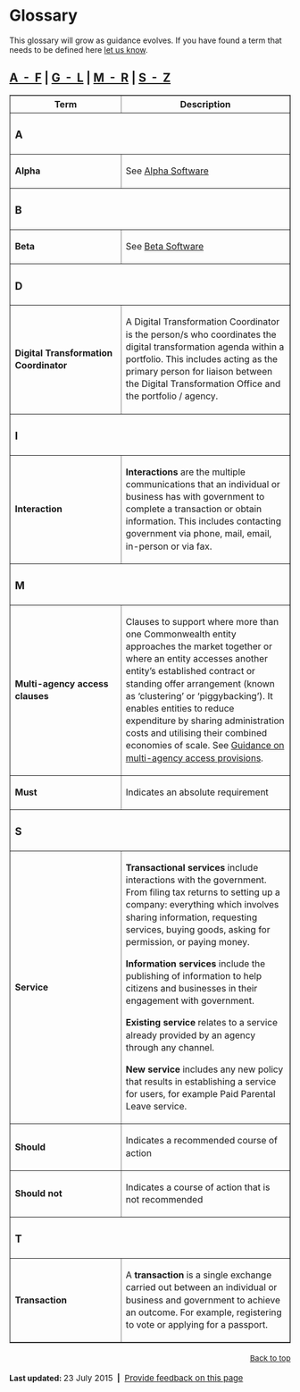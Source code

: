 <h1>Glossary</h1>
<p>
This glossary will grow as guidance evolves. If you have found a term that needs to be defined here <a href="/feedback?url_from=Glossary">let us know</a>.
</p>
<h2>
<a href="#a">A  -  F</a> | <a href="#g">G  -  L</a> | <a href="#m">M  -  R</a> | <a href="#s">S  -  Z</a></span>
</h2>
<table align="center" border="1" cellpadding="1" cellspacing="2" style="width: 100%; line-height: 22.15px;" summary="Terms used on this website"><thead><tr><th scope="col" style="width: 30%;">
Term
</th>
<th scope="col" style="width: 30%;">
Description
</th>
</tr></thead><tbody><tr><td colspan="2" style="width: 30%;">
<h3>
<a id="a" name="a"></a>A
</h3>
</td>
</tr><tr><td style="width: 30%;">
<p style="line-height: 22.15px;">
<strong>Alpha </strong>
</p>
</td>
<td style="width: 30%;">
<p>
See <a href="http://techterms.com/definition/alpha_software">Alpha Software</a>
</p>
</td>
</tr><tr><td colspan="2" style="width: 30%;">
<h3>
<strong>B</strong>
</h3>
</td>
</tr><tr><td style="width: 30%;">
<p style="line-height: 22.15px;">
<strong>Beta</strong>
</p>
</td>
<td style="width: 30%;">
<p>
See <a href="http://techterms.com/definition/beta_software">Beta Software</a>
</p>
</td>
</tr><tr><td colspan="2" style="width: 30%;">
<h3>
<strong>D</strong>
</h3>
</td>
</tr><tr><td style="width: 30%;">
<strong>Digital Transformation Coordinator</strong>
</td>
<td style="width: 30%;">
<p>
<a id="dtc" name="dtc"></a>A Digital Transformation Coordinator is the person/s who coordinates the digital transformation agenda within a portfolio. This includes acting as the primary person for liaison between the Digital Transformation Office and the portfolio / agency. 
</p>
</td>
</tr><tr><td colspan="2" style="width: 30%;">
<h3>
<a id="g" name="g"></a>I
</h3>
</td>
</tr><tr><td style="width: 30%;">
<p>
<strong>Interaction</strong>
</p>
</td>
<td style="width: 30%;">
<p>
<strong>Interactions</strong> are the multiple communications that an individual or business has with government to complete a transaction or obtain information. This includes contacting government via phone, mail, email, in-person or via fax.
</p>
</td>
</tr><tr><td colspan="2" style="width: 30%;">
<h3>
<a id="m" name="m"></a>M
</h3>
</td>
</tr><tr><td style="width: 30%;">
<p>
<strong>Multi-agency access clauses</strong>
</p>
</td>
<td style="width: 30%;">
<p>
Clauses to support where more than one Commonwealth entity approaches the market together or where an entity accesses another entity’s established contract or standing offer arrangement (known as ‘clustering’ or ‘piggybacking’). It enables entities to reduce expenditure by sharing administration costs and utilising their combined economies of scale. See <a href="http://www.finance.gov.au/policy-guides-procurement/portfolio-panel/multi-agency-access-provisions/">Guidance on multi-agency access provisions</a>.
<p></p></p>
</td>
</tr><tr><td style="width: 30%;">
<strong>Must</strong>
</td>
<td style="width: 30%;">
<p>
Indicates an absolute requirement
</p>
</td>
</tr><tr><td colspan="2" style="width: 30%;">
<h3>
<a id="s" name="s"></a>S
</h3>
</td>
</tr><tr><td style="width: 30%;">
<strong>Service</strong>
</td>
<td style="width: 30%;">
<p>
<strong>Transactional services</strong> include interactions with the government. From filing tax returns to setting up a company: everything which involves sharing information, requesting services, buying goods, asking for permission, or paying money.<span style="line-height: 1.5em; font-size: 0.92em;"> </span>
</p>
<p>
<strong>Information services</strong> include the publishing of information to help citizens and businesses in their engagement with government.<span style="line-height: 1.5em; font-size: 0.92em;"> </span>
</p>
<p>
<strong>Existing service</strong> relates to a service already provided by an agency through any channel.<span style="line-height: 1.5em; font-size: 0.92em;"> </span>
</p>
<p>
<strong>New service</strong> includes any new policy that results in establishing a service for users, for example Paid Parental Leave service.
<p></p></p>
</td>
</tr><tr><td style="width: 30%;">
<strong>Should</strong>
</td>
<td style="width: 30%;">
<p>
Indicates a recommended course of action
</p>
</td>
</tr><tr><td style="width: 30%;">
<strong>Should not</strong>
</td>
<td style="width: 30%;">
<p>
Indicates a course of action that is not recommended
</p>
</td>
</tr><tr><td colspan="2" style="width: 30%;">
<h3>
T
</h3>
</td>
</tr><tr><td style="width: 30%;">
<strong>Transaction</strong>
</td>
<td style="width: 30%;">
<p>
A <strong>transaction</strong> is a single exchange carried out between an individual or business and government to achieve an outcome. For example, registering to vote or applying for a passport.
<p></p></p>
</td>
</tr></tbody></table><p style="text-align: right; line-height: 22.15px;">
<span style="line-height: 22.15px; font-size: 13.63px;"><a href="#" style="line-height: 22.15px; font-size: 13.63px;">Back to top</a></span>
</p>
<p>
<strong>Last updated: </strong><span style="font-size: 14.76px;">23 July 2015 </span><strong> |</strong><span style="font-size: 14.76px;">  </span><a href="/feedback?url_from=Glossary" style="line-height: 22.15px; font-size: 14.76px;">Provide feedback on this page</a>
</p>
